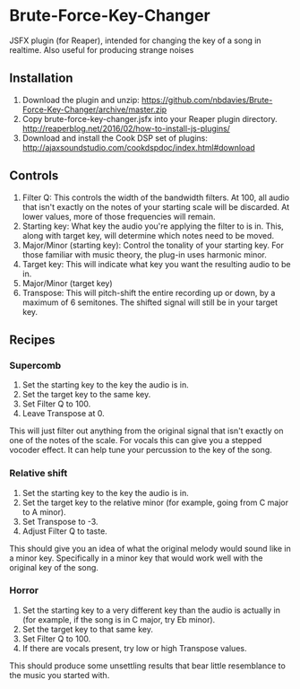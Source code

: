 # Brute-Force-Key-Changer
JSFX plugin (for Reaper), intended for changing the key of a song in realtime. Also useful for producing strange noises

## Installation
1. Download the plugin and unzip: https://github.com/nbdavies/Brute-Force-Key-Changer/archive/master.zip
1. Copy brute-force-key-changer.jsfx into your Reaper plugin directory. http://reaperblog.net/2016/02/how-to-install-js-plugins/
2. Download and install the Cook DSP set of plugins: http://ajaxsoundstudio.com/cookdspdoc/index.html#download

## Controls
1. Filter Q: This controls the width of the bandwidth filters. At 100, all audio that isn't exactly on the notes of your starting scale will be discarded. At lower values, more of those frequencies will remain.
2. Starting key: What key the audio you're applying the filter to is in. This, along with target key, will determine which notes need to be moved.
3. Major/Minor (starting key): Control the tonality of your starting key. For those familiar with music theory, the plug-in uses harmonic minor.
4. Target key: This will indicate what key you want the resulting audio to be in.
5. Major/Minor (target key)
6. Transpose: This will pitch-shift the entire recording up or down, by a maximum of 6 semitones. The shifted signal will still be in your target key.

## Recipes
### Supercomb
1. Set the starting key to the key the audio is in.
2. Set the target key to the same key.
3. Set Filter Q to 100.
4. Leave Transpose at 0.

This will just filter out anything from the original signal that isn't exactly on one of the notes of the scale. For vocals this can give you a stepped vocoder effect. It can help tune your percussion to the key of the song.

### Relative shift
1. Set the starting key to the key the audio is in.
2. Set the target key to the relative minor (for example, going from C major to A minor).
3. Set Transpose to -3.
4. Adjust Filter Q to taste.

This should give you an idea of what the original melody would sound like in a minor key. Specifically in a minor key that would work well with the original key of the song.

### Horror
1. Set the starting key to a very different key than the audio is actually in (for example, if the song is in C major, try Eb minor).
2. Set the target key to that same key.
3. Set Filter Q to 100.
4. If there are vocals present, try low or high Transpose values.

This should produce some unsettling results that bear little resemblance to the music you started with.
